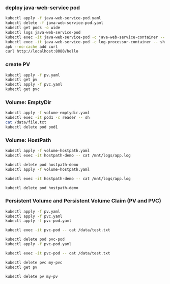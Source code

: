 

###  deploy java-web-service pod

```bash
kubectl apply -f java-web-service-pod.yaml
kubectl delete -f java-web-service-pod.yaml
kubectl get pods -o wide
kubectl logs java-web-service-pod
kubectl exec -it java-web-service-pod -c java-web-service-container -- sh
kubectl exec -it java-web-service-pod -c log-processor-container -- sh
apk --no-cache add curl
curl http://localhost:8080/hello


```


### create PV
    
```bash
kubectl apply -f pv.yaml
kubectl get pv
kubectl apply -f pvc.yaml
kubectl get pvc
```



### Volume: EmptyDir

```bash
kubectl apply -f volume-emptydir.yaml
kubectl exec -it pod1 -c reader -- sh
cat /data/file.txt
kubectl delete pod pod1

```

### Volume: HostPath

```bash
kubectl apply -f volume-hostpath.yaml
kubectl exec -it hostpath-demo -- cat /mnt/logs/app.log

kubectl delete pod hostpath-demo
kubectl apply -f volume-hostpath.yaml

kubectl exec -it hostpath-demo -- cat /mnt/logs/app.log

kubectl delete pod hostpath-demo

```

### Persistent Volume and Persistent Volume Claim (PV and PVC)

```bash
kubectl apply -f pv.yaml
kubectl apply -f pvc.yaml
kubectl apply -f pvc-pod.yaml

kubectl exec -it pvc-pod -- cat /data/test.txt

kubectl delete pod pvc-pod
kubectl apply -f pvc-pod.yaml

kubectl exec -it pvc-pod -- cat /data/test.txt

kubectl delete pvc my-pvc
kubectl get pv

kubectl delete pv my-pv

```







